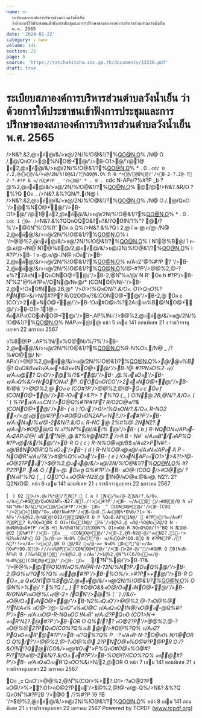 ```yaml
---
name: >-
  ระเบียบสภาองค์การบริหารส่วนตำบลวังน้ำเย็น
  ว่าด้วยการให้ประชาชนเข้าฟังการประชุมและการปรึกษาของสภาองค์การบริหารส่วนตำบลวังน้ำเย็น
  พ.ศ. 2565
date: '2024-01-22'
category: ง พิเศษ
volume: 141
section: 21
page: 5
source: 'https://ratchakitcha.soc.go.th/documents/12210.pdf'
draft: true
---
```


# ระเบียบสภาองค์การบริหารส่วนตำบลวังน้ำเย็น ว่าด้วยการให้ประชาชนเข้าฟังการประชุมและการปรึกษาของสภาองค์การบริหารส่วนตำบลวังน้ำเย็น พ.ศ. 2565

/>N&?.&2,@อค์@/&/>ห@/2N/%!O@&1/?%QO@N.O% /N@ O /.@/QหO'/>@%NO@+ั@/'/>B-O1>@/'/@1@ อ2,@อค์@/&/>ห@/2N/%!O@&1/?%QO@N.O% * . 0 . `cdc O /.2,@อค์@/&/>ห@/2N/%!O@&1/?%QO@N.O% R O *>@/@Q%@/'/>B-2-?.2@-? 2-?.#?P b ค/?Q#?P _ '/>O@'ี * . 0 . `cdc N-APอ/?%#?P _b $?%/@ค- * . 0 . `cdc -?-!>O@ห% />N&?.& 2,@อค์@/&/>ห@/2N/%!O@&1/?%QO@N.O% /N@ O /.@/QหO'/>@%NO@+ั@/'/>B-O1>@/'/@1@อ 2,@อค์@/&/>ห@/2N/%!O@&1/?%QO@N.O% * . 0 . `cdc N*APอQหON'็%R'!@-Oอ __e ///ค2?P อ/>N&?.& />#//-ห@ R#./N@ O /.Oอ&?ค?&@/'/>B-2,@#Oอ">P% * . 0 . `cbe O1>#?POORN*>P-N!>- อ@0?.อO@%@!@-ค/@-Q%Oอ `b ///ค2@- O1>Oอ __e ///ค2?P OหN/>N&?.&/>#//-ห@ R#. /N@ O /.Oอ&?ค?&@/'/>B-2,@#Oอ">P% * . 0 . `cbe O1>#?POORN*>P-N!>- 2,@อค์@/&/>ห@/ 2N/%!O@&1/?%QO@N.O% P .'/>$@%2,@อค์@/&/>ห@/2N/%!O@&1/?%QO@N.O% @/@/>N&?.&R/O ? %?Q Oอ _ />N&?.&%?QN/?./N@ ì />N&?.&2,@อค์@/&/>ห@/2N/%!O@&1/?%QO@N.O% /N@ O /.@/QหO '/>@%NO@+ั@/'/>B-O1>@/'/@1@อ2,@อค์@/&/>ห@/2N/%!O@&1/?%QO@N.O% * . 0 . `cdc î Oอ ` />N&?.&%?QQหOQO&?ค?&!?QO!N/?%"? @/?%'/>@0N'็%!O%R' Oอ a Q%/>N&?.&%?Q ì 2,@ î ห-@.ค/@-/N@ 2,@อค์@/&/>ห@/2N/%!O@&1/?%QO@N.O% ì '/>$@%2,@ î ห-@.ค/@-/N@ '/>$@%2,@อค์@/&/>ห@/2N/%!O@&1/?%QO@N.O% ì N1@%B@/ î ห-@.ค/@-/N@ N1@%B@/2,@อค์@/&/>ห@/2N/%!O@&1/?%QO@N.O% ì #?P'/>B- î ห-@.ค/@-/N@ หOอ'/>B-2,@อค์@/&/>ห@/2N/%!O@&1/?%QO@N.O% ห/Aอ2"@%#?P ? '/>B-2,@อค์@/&/>ห@/2N/%!O@&1/?%QO@N.O%!@-#?P'/>$@%2,@อค์@/&/>ห@/2N/%!O@&1/?%QO@N.O% O@ห% Q%@/'/>B-O!N1>ค/?Q ì (CONO@+ั@/'/>B- î ห-@.ค/@-/N@ '/>@%#?P/R' !?/O#%1BN-อค์/ ห%N/.@%,@ค/? ห%N/.@%/?/>2@ห> ,@คNอ% ห/Aอ2APอ-/1%#?P-?ค/@-'/>2ค์>อNO@+ั@/'/>B- 2,@อค์@/&/>ห@/2N/%!O@&1/?%QO@N.O% O1>R O /?&อ%B@!QหONO@+ั@/'/>B-2,@Q%ค/?Q%?Q% N O1>QหOห-@.ค/@-//-"@&Bคค1(CO@P'/>$@%2,@-?ห%?2AอN>QหONO@+ั@/'/>B-2,@N'็%ค/@/ N R' Oอ b #?P'/>B-N'็%2"@%#?Pค//ON@/Nค@/* (CONO@/N/-'/>B-2,@>!OอO!N@.2B,@* '/>*0!>!%QหON/?.&/Oอ. O1>QหO%?PN*@>&/>N/#?P? R/O2O@ห/?&(CONO@+ั@/'/>B-2,@ Oอ c (CO'/>2ค์>NO@+ั@/'/>B-!Oอ#O@ห%?2Aอออ%B@!NO@+ั@/'/>B-O1> 11@.-AอAPอ(COอNO@+ั@/'/>B-.AP%!Nอ'/>$@%2,@อค์@/&/>ห@/2N/%!O@&1/?%QO@N.O% N*APอ*>@/@ หน้า 5 เลม 141 ตอนพิเศษ 21 ง ราชกิจจานุเบกษา 22 มกราคม 2567

อ%B@!P ..AP%1N/ห%O@Nอ%/?%'/>B-2,@อค์@/&/>ห@/2N/%!O@&1/?%QO@N.O%R-N%Oอ./N@ _ /?%#O@@/ N-APอ'/>$@%2,@อค์@/&/>ห@/2N/%!O@&1/?%QO@N.O%อ%B@!O1O/QหO(CO'/>2ค์NO@+ั@/'/>B-%?Q% NO@+ั@/'/>B-R O /?#?P-?(COอNO@+ั@/'/>B-N'็%ห-CNค>อ@QหO(COO#%อห-CNค>%?Q%N'็%(COออ%B@!OR O #?Q%?Q !Oอ/>&B"@O@%/%O1>/@.APอ(CO#?P>NO@+ั@/'/>B- O /. /?#?P-?'/>@%.AP%ค/@-'/>2ค์อNO@+ั@/'/>B-O@%/%-@O1>R-N2@-@/"? QหO'/>@% NO@/?&+ั@/'/>B-R O #?Qห- QหO'/>$@%2,@อค์@/&/>ห@/2N/%!O@&1/?%QO@N.O%*>@/@อ%B@! QหO&Bคค1ห/Aอค>&Bคค1NO@+ั@/'/>B-!@-#?PNหO%2-ค// ห/Aออ@? QหO'/>@%/?&+ั@/'/>B- ,@.%อหOอ'/>B-ห/AอQ%&/>N/Q1ONค?.P .OOQหO(CO'/>2ค์อNO@+ั@/'/>B-#/@& '/>$@%2,@อค์@/&/>ห@/2N/%!O@&1/?%QO@N.O%อ@อ%B@!QหO(CO'/>2ค์NO@+ั@/'/>B-#?PR-NR O .AP%ห%?2Aอออ%B@!NO@+ั@/'/>B-1N/ห%O@ QหONO@+ั@/'/>B-R O !@-#?PNหO%2-ค// Oอ d (CO#?PR O /?&อ%B@!QหONO@+ั@/'/>B-2,@R-N2@-@/"-อ&ห-@.QหO(COอAP%-@+ั@/'/>B- O#%R O N/O%O!NR O /?&อ%B@!@'/>$@%2,@ Oอ e (CO#?P'/>$@%2,@-?ห%?2AอN>QหONO@+ั@/'/>B-2,@ห/Aอ(CO#?PR O /?&-อ&ห-@.QหO NO@+ั@/'/>B-2,@O#%&Bคค1 ? 1N@/ R O /?&.N/O%R-N!Oอ.AP%ห%?2Aอออ%B@!!Nอ'/>$@%2,@!@-Oอ c Oอ f (CONO@+ั@/'/>B-!Oอ'>&?!> ? %?Q ( _ ) O!N@.2B,@*N/?.&/Oอ. ( ` ) %?Pห/Aออ.CN'/>O@Q%#?P#?P? R/O2O@ห/?&(CONO@+ั@/'/>B- ( a ) !Oอ'/>*0!>!%QหON/?.&/Oอ. R-NO2 >/>.@อ@@/#?P/>#O@QหON2APอ-N?./!>อ#?P'/>B- ห/AอNอ/%ค/@-2&N/?.&/Oอ. R-N*C @ 2%#%@ 2NN2?. ห/Aอ/>#O@@/Q N อ?%N'็%@//&/% @/'/>B- ( b ) R-NQONค/APอ-Aอ2APอ2@/ อB'/์"N@.,@* &?%#@N2?. />#.B - N#' ห/AออB'/์อAP%Q #?Pอ@/&/%@/'/>B-R O ( c ) R-N%O@อ@/B$ห/Aอ2>PN#?.-อ@/B$NO@R'Q%หOอ'/>B- ( d ) R-N%O@อ@ห@/ห/AอNค/APอ A P -NO@R'ห/Aอ/?&'/>#@%Q%หOอ'/>B- ( e ) !OอNAPอ+ัO1>'>&?!>!@-คO@2?Pอ'/>$@%2,@อค์@/&/>ห@/2N/%!O@&1/?%QO@N.O% #?P2?PP .อ& O /.ห-@. Oอ g Q%#?P'/>B- หO@-(COQ />#O@@/ ? !NอR'%?Q ( _ ) QO"Oอ.คO@R-N2B,@* 1N@/คO@ห.@&ค@. N2?. 2? Q2N/O@. หน้า 6 เลม 141 ตอนพิเศษ 21 ง ราชกิจจานุเบกษา 22 มกราคม 2567

( ` ) O2 >/>.@อ?%*@/?N?. ( a ) Nอ/%ค/@-2&N/?.&/Oอ. ห/Aอ/>#O@@/QหON2APอ-N2?.N?./!>อ#?P'/>B- ห/AอQ />#O@@/Q N อ?%N'็%Nห!B/&/%>@/อ#?P'/>B- Oอ _^ (CONO@+ั@/'/>B-(COQ '/>2ค์>1N@/"Oอ.คO@!Nอ#?P'/>B-QหO.-Aอ@Q%*O%0/?1> N-APอ'/>$@%2,@อ%B@!O1O/@1N@/R O P %QหO.AP%1N@/  #?Pอ!%ห/Aอ#?P@P? R/OQหOOR O O1>!Oอ1N@/ ?&'/>$@%2,@ หO@-%O@Nอ2@/Q N -@อN@%QหO#?P'/>B-+ั N/O%O!N/?O@N'็% O1>หO@-R-NQหO%O@/?!"BQ N NO@-@O2 Q%#?P'/>B- Oอ __ (CONO@+ั@/'/>B-2,@R-N2@-@/"ออN2?.1-!> N2%อN/APอ O2 ค/@-ค> NหO% Oอ?"@- ห/AอOอP!OO.OQ N #?PN?P./?&?!!>ห/Aอ-!>อ2,@R O @/O2 ค/@-ค> NหO% Oอ?"@-ห/Aอ OอP!OO.O!@-///คห%@Pอ(CONO@+ั@/'/>B->2@-@/"/>#O@R O O!NอN-APอR O /?&อ%B@!@'/>$@%2,@ ห/Aอ'/>$@%2,@N'็%(CO/Oออค/@-NหO%@(CONO@+ั@/'/>B- Oอ _` /?N'็%@/'/>B-1?& '/>$@%2,@-?อO@%@2?PQหO(CONO@+ั@/'/>B-#?PR-N-?2N/%N?P./Oอ ?&>@/2,@ห/Aอ&Bคค1#?P'/>$@%*>@/@O1O/NหO%/N@R-N-?2N/%N?P./OอQ%@/'/>B-2,@Q%ค/?Q%?Q% ออ@#?P'/>B-%*O%/>.>#?P>+ั@/'/>B-R O Oอ _a QหON1@%B@/2,@อค์@/&/>ห@/2N/%!O@&1/?%QO@N.O% O @N%>%@/ ? %?Q ( _ ) ? #O@O&&คO@/OออNO@+ั@/'/>B-R/ON*APออO@%/.ค/@-2> /ON'/>@% ( ` ) //&//-คO@/OออNO@+ั@/'/>B-N2%อQหO'/>$@%2,@อค์@/&/>ห@/2N/%!O@&1/?%QO@N.O% *>@/@อ%B@!O1>OO(COอNO@+ั@/'/>B-#/@& ( a ) ? #?P%?PO1>อO@%/.ค/@-2> /ON(CONO@+ั@/'/>B-!@-ค/@-Nห-@>2- Oอ _b /?(COQ 1>N-> ห/Aอ)่@)ื%ห1?N์#?PO@ห% R/OQ%/>N&?.&%?Q '/>$@%2,@-?อO@%@ !?N!Aอ% หO@-'/@- QหO"อ%คO@*C ห/AอQหO1N@/คO@อ-@Q%#?P'/>B- ห/AอหO@-R-NQหO*C !NอR' ห/Aอ2?PQหO (CO1>N-> ออR'N2?.@#?P'/>B-OR O Q%/?? คO@2?P'/>$@%2,@ ห/AอNอ/%ค/@-2&N/?.&/Oอ. ห/Aอ/>#O@@/N2APอ-N?./!> อ#?P'/>B- '/>$@%2,@-?อO@%@2?PQหO(CO%?Q%ห.B @//>#O@%?Q% ห/Aอ2?PQหOออR'@#?P'/>B-ค/?Q%?Q% P .-?ห/AอR-N-?O@ห% N/1@OR O Q%/?'/>$@%2,@2?PQหO(COQ ออ@#?P'/>B- ห@(CO%?Q%? A% '/>$@%2,@-?อO@%@ 2?PNO@ห%O@#?P@PR O /?&O!N!?Q@(CO&/>ห@/#Oอ">P%QหO#O@ห%O@#?P/?1@ค/@-2&N/?.&/Oอ.อ#?P'/>B-%O@!?/(CO%?Q% ออ@#?P'/>B- ห/AอQหOออR'QหO*O%&/>N/2,@OR O หน้า 7 เลม 141 ตอนพิเศษ 21 ง ราชกิจจานุเบกษา 22 มกราคม 2567

Oอ _c QหO'/>$@%2,@/?1@@/QหON'็%R'!@-/>N&?.&%?Q -?อO@%@!?ค/@-/>%>?.'ัห@ N-APอ-?'ัห@P!OO.ON?P./?&@/'>&?!>!@-/>N&?.&%?Q ห/Aอ/?#?PR-NR O O@ห% R/OQ%/>N&?.&%?Q QหO'/>$@%2,@N'็%(CO/>%>?.O1>-?คO@2?P คO@/>%>?.O1>คO@2?Pอ'/>$@%2,@!@-ค/@-Q%/>N&?.&%?Q QหON'็%#?P2B '/>@0  /?%#?P 19 $?%/@ค- * . 0 . `cd 5 2-0? > N #อ*?%$B์ '/>$@%2,@อค์@/&/>ห@/2N/%!O@&1/?%QO@N.O% หน้า 8 เลม 141 ตอนพิเศษ 21 ง ราชกิจจานุเบกษา 22 มกราคม 2567 Powered by TCPDF (www.tcpdf.org)

